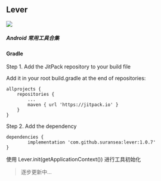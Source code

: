 ## Lever

[![](https://jitpack.io/v/suransea/lever.svg)](https://jitpack.io/#suransea/lever)

##### Android 常用工具合集


#### Gradle

Step 1. Add the JitPack repository to your build file

Add it in your root build.gradle at the end of repositories:

	allprojects {
		repositories {
			...
			maven { url 'https://jitpack.io' }
		}
	}

Step 2. Add the dependency

	dependencies {
	        implementation 'com.github.suransea:lever:1.0.7'
	}



使用 Lever.init(getApplicationContext()) 进行工具初始化


> 逐步更新中...